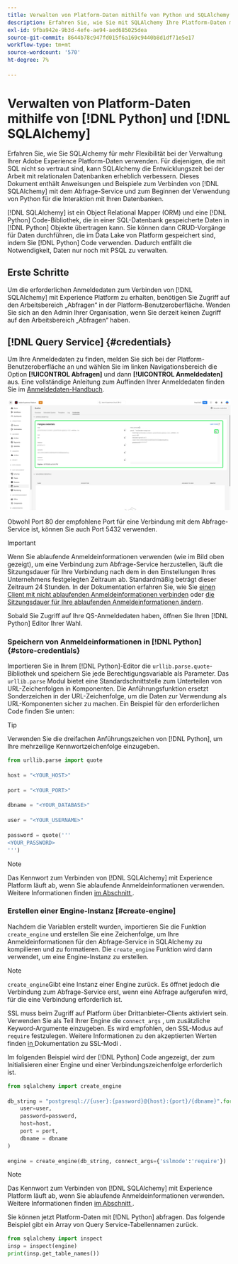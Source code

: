 ```yaml
---
title: Verwalten von Platform-Daten mithilfe von Python und SQLAlchemy
description: Erfahren Sie, wie Sie mit SQLAlchemy Ihre Platform-Daten mit Python anstelle von SQL verwalten können.
exl-id: 9fba942e-9b3d-4efe-ae94-aed685025dea
source-git-commit: 8644b78c947fd015f6a169c9440b8d1df71e5e17
workflow-type: tm+mt
source-wordcount: '570'
ht-degree: 7%

---
```


# Verwalten von Platform-Daten mithilfe von [!DNL Python] und [!DNL SQLAlchemy]

Erfahren Sie, wie Sie SQLAlchemy für mehr Flexibilität bei der Verwaltung Ihrer Adobe Experience Platform-Daten verwenden. Für diejenigen, die mit SQL nicht so vertraut sind, kann SQLAlchemy die Entwicklungszeit bei der Arbeit mit relationalen Datenbanken erheblich verbessern. Dieses Dokument enthält Anweisungen und Beispiele zum Verbinden von [!DNL SQLAlchemy] mit dem Abfrage-Service und zum Beginnen der Verwendung von Python für die Interaktion mit Ihren Datenbanken.

[!DNL SQLAlchemy] ist ein Object Relational Mapper (ORM) und eine [!DNL Python] Code-Bibliothek, die in einer SQL-Datenbank gespeicherte Daten in [!DNL Python] Objekte übertragen kann. Sie können dann CRUD-Vorgänge für Daten durchführen, die im Data Lake von Platform gespeichert sind, indem Sie [!DNL Python] Code verwenden. Dadurch entfällt die Notwendigkeit, Daten nur noch mit PSQL zu verwalten.

## Erste Schritte

Um die erforderlichen Anmeldedaten zum Verbinden von [!DNL SQLAlchemy] mit Experience Platform zu erhalten, benötigen Sie Zugriff auf den Arbeitsbereich „Abfragen“ in der Platform-Benutzeroberfläche. Wenden Sie sich an den Admin Ihrer Organisation, wenn Sie derzeit keinen Zugriff auf den Arbeitsbereich „Abfragen“ haben.

## [!DNL Query Service] {#credentials}

Um Ihre Anmeldedaten zu finden, melden Sie sich bei der Platform-Benutzeroberfläche an und wählen Sie im linken Navigationsbereich die Option **[!UICONTROL Abfragen]** und dann **[!UICONTROL Anmeldedaten]** aus. Eine vollständige Anleitung zum Auffinden Ihrer Anmeldedaten finden Sie im [Anmeldedaten-Handbuch](../ui/credentials.md).

![Die Registerkarte „Anmeldeinformationen“ mit hervorgehobenen ablaufenden Anmeldeinformationen für den Abfrage-Service.](../images/use-cases/credentials.png)

Obwohl Port 80 der empfohlene Port für eine Verbindung mit dem Abfrage-Service ist, können Sie auch Port 5432 verwenden.

>[!IMPORTANT]
>
>Wenn Sie ablaufende Anmeldeinformationen verwenden (wie im Bild oben gezeigt), um eine Verbindung zum Abfrage-Service herzustellen, läuft die Sitzungsdauer für Ihre Verbindung nach dem in den Einstellungen Ihres Unternehmens festgelegten Zeitraum ab. Standardmäßig beträgt dieser Zeitraum 24 Stunden. In der Dokumentation erfahren Sie, wie Sie [einen Client mit nicht ablaufenden Anmeldeinformationen verbinden](../ui/credentials.md#non-expiring-credentials) oder [die Sitzungsdauer für Ihre ablaufenden Anmeldeinformationen ändern](../ui/credentials.md#expiring-credentials).

Sobald Sie Zugriff auf Ihre QS-Anmeldedaten haben, öffnen Sie Ihren [!DNL Python] Editor Ihrer Wahl.

### Speichern von Anmeldeinformationen in [!DNL Python] {#store-credentials}

Importieren Sie in Ihrem [!DNL Python]-Editor die `urllib.parse.quote`-Bibliothek und speichern Sie jede Berechtigungsvariable als Parameter. Das `urllib.parse` Modul bietet eine Standardschnittstelle zum Unterteilen von URL-Zeichenfolgen in Komponenten. Die Anführungsfunktion ersetzt Sonderzeichen in der URL-Zeichenfolge, um die Daten zur Verwendung als URL-Komponenten sicher zu machen. Ein Beispiel für den erforderlichen Code finden Sie unten:

>[!TIP]
>
>Verwenden Sie die dreifachen Anführungszeichen von [!DNL Python], um Ihre mehrzeilige Kennwortzeichenfolge einzugeben.

```python
from urllib.parse import quote

host = "<YOUR_HOST>"

port = "<YOUR_PORT>"

dbname = "<YOUR_DATABASE>"

user = "<YOUR_USERNAME>"

password = quote('''
<YOUR_PASSWORD>
''')
```

>[!NOTE]
>
>Das Kennwort zum Verbinden von [!DNL SQLAlchemy] mit Experience Platform läuft ab, wenn Sie ablaufende Anmeldeinformationen verwenden. Weitere Informationen finden [ im Abschnitt ](#credentials) .

### Erstellen einer Engine-Instanz [#create-engine]

Nachdem die Variablen erstellt wurden, importieren Sie die Funktion `create_engine` und erstellen Sie eine Zeichenfolge, um Ihre Anmeldeinformationen für den Abfrage-Service in SQLAlchemy zu kompilieren und zu formatieren. Die `create_engine` Funktion wird dann verwendet, um eine Engine-Instanz zu erstellen.

>[!NOTE]
>
>`create_engine`Gibt eine Instanz einer Engine zurück. Es öffnet jedoch die Verbindung zum Abfrage-Service erst, wenn eine Abfrage aufgerufen wird, für die eine Verbindung erforderlich ist.

SSL muss beim Zugriff auf Platform über Drittanbieter-Clients aktiviert sein. Verwenden Sie als Teil Ihrer Engine die `connect_args` , um zusätzliche Keyword-Argumente einzugeben. Es wird empfohlen, den SSL-Modus auf `require` festzulegen. Weitere Informationen zu den akzeptierten Werten finden [ in ](../clients/ssl-modes.md) Dokumentation zu SSL-Modi .

Im folgenden Beispiel wird der [!DNL Python] Code angezeigt, der zum Initialisieren einer Engine und einer Verbindungszeichenfolge erforderlich ist.

```python
from sqlalchemy import create_engine

db_string = "postgresql://{user}:{password}@{host}:{port}/{dbname}".format(
    user=user,
    password=password,
    host=host,
    port = port,
    dbname = dbname
)

engine = create_engine(db_string, connect_args={'sslmode':'require'})
```

>[!NOTE]
>
>Das Kennwort zum Verbinden von [!DNL SQLAlchemy] mit Experience Platform läuft ab, wenn Sie ablaufende Anmeldeinformationen verwenden. Weitere Informationen finden [ im Abschnitt ](#credentials) .

Sie können jetzt Platform-Daten mit [!DNL Python] abfragen. Das folgende Beispiel gibt ein Array von Query Service-Tabellennamen zurück.

```python
from sqlalchemy import inspect
insp = inspect(engine)
print(insp.get_table_names())
```
